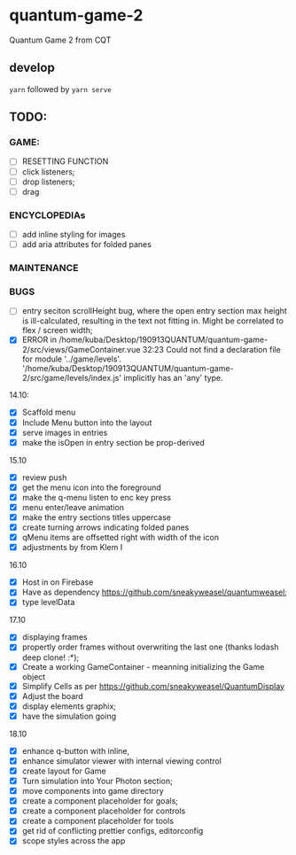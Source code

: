 # quantum-game-2
Quantum Game 2 from CQT

## develop
`yarn` followed by `yarn serve`

## TODO:

### GAME:
- [ ] RESETTING FUNCTION
- [ ] click listeners;
- [ ] drop listeners;
- [ ] drag

### ENCYCLOPEDIAs
- [ ] add inline styling for images
- [ ] add aria attributes for folded panes

### MAINTENANCE

### BUGS
- [ ] entry seciton scrollHeight bug, where the open entry section max height is ill-calculated, resulting in the text not fitting in. Might be correlated to flex / screen width;
- [x] ERROR in /home/kuba/Desktop/190913QUANTUM/quantum-game-2/src/views/GameContainer.vue 32:23 Could not find a declaration file for module '../game/levels'. '/home/kuba/Desktop/190913QUANTUM/quantum-game-2/src/game/levels/index.js' implicitly has an 'any' type.

14.10:
- [x] Scaffold menu
- [x] Include Menu button into the layout
- [x] serve images in entries
- [x] make the isOpen in entry section be prop-derived

15.10
- [x] review push
- [x] get the menu icon into the foreground
- [x] make the q-menu listen to enc key press
- [x] menu enter/leave animation
- [x] make the entry sections titles uppercase
- [x] create turning arrows indicating folded panes
- [x] qMenu items are offsetted right with width of the icon
- [x] adjustments by from Klem I

16.10
- [x] Host in on Firebase
- [x] Have as dependency https://github.com/sneakyweasel/quantumweasel;
- [x] type levelData

17.10
- [x] displaying frames
- [x] propertly order frames without overwriting the last one (thanks lodash deep clone! :*);
- [x] Create a working GameContainer - meanning initializing the Game object
- [x] Simplify Cells as per https://github.com/sneakyweasel/QuantumDisplay
- [x] Adjust the board
- [x] display elements graphix;
- [x] have the simulation going

18.10
- [x] enhance q-button with inline,
- [x] enhance simulator viewer with internal viewing control
- [x] create layout for Game
- [x] Turn simulation into Your Photon section;
- [x] move components into game directory
- [x] create a component placeholder for goals;
- [x] create a component placeholder for controls
- [x] create a component placeholder for tools
- [x] get rid of conflicting prettier configs, editorconfig
- [x] scope styles across the app